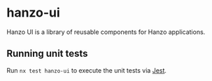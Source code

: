 # hanzo-ui

Hanzo UI is a library of reusable components for Hanzo applications.

## Running unit tests

Run `nx test hanzo-ui` to execute the unit tests via [Jest](https://jestjs.io).
